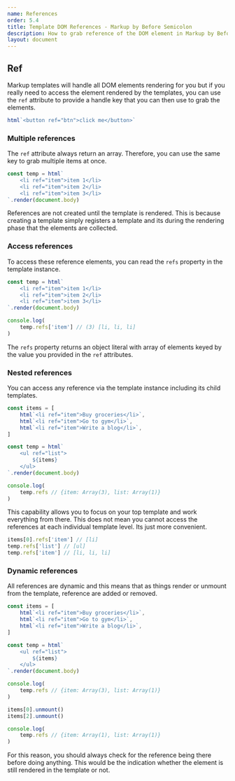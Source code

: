 ```yaml
---
name: References
order: 5.4
title: Template DOM References - Markup by Before Semicolon
description: How to grab reference of the DOM element in Markup by Before Semicolon
layout: document
---
```


## Ref

Markup templates will handle all DOM elements rendering for you but if you really need to access the element rendered by the templates, you can use the `ref` attribute to provide a handle key that you can then use to grab the elements.

```javascript
html`<button ref="btn">click me</button>`
```

### Multiple references

The `ref` attribute always return an array. Therefore, you can use the same key to grab multiple items at once.

```javascript
const temp = html`
    <li ref="item">item 1</li>
    <li ref="item">item 2</li>
    <li ref="item">item 3</li>
`.render(document.body)
```

References are not created until the template is rendered. This is because creating a template simply registers a template and its during the rendering phase that the elements are collected.

### Access references

To access these reference elements, you can read the `refs` property in the template instance.

```javascript
const temp = html`
    <li ref="item">item 1</li>
    <li ref="item">item 2</li>
    <li ref="item">item 3</li>
`.render(document.body)

console.log(
    temp.refs['item'] // (3) [li, li, li]
)
```

The `refs` property returns an object literal with array of elements keyed by the value you provided in the `ref` attributes.

### Nested references

You can access any reference via the template instance including its child templates.

```javascript
const items = [
    html`<li ref="item">Buy groceries</li>`,
    html`<li ref="item">Go to gym</li>`,
    html`<li ref="item">Write a blog</li>`,
]

const temp = html`
    <ul ref="list">
        ${items}
    </ul>
`.render(document.body)

console.log(
    temp.refs // {item: Array(3), list: Array(1)}
)
```

This capability allows you to focus on your top template and work everything from there. This does not mean you cannot access the references at each individual template level. Its just more convenient.

```javascript
items[0].refs['item'] // [li]
temp.refs['list'] // [ul]
temp.refs['item'] // [li, li, li]
```

### Dynamic references

All references are dynamic and this means that as things render or unmount from the template, reference are added or removed.

```javascript
const items = [
    html`<li ref="item">Buy groceries</li>`,
    html`<li ref="item">Go to gym</li>`,
    html`<li ref="item">Write a blog</li>`,
]

const temp = html`
    <ul ref="list">
        ${items}
    </ul>
`.render(document.body)

console.log(
    temp.refs // {item: Array(3), list: Array(1)}
)

items[0].unmount()
items[2].unmount()

console.log(
    temp.refs // {item: Array(1), list: Array(1)}
)
```

For this reason, you should always check for the reference being there before doing anything. This would be the indication whether the element is still rendered in the template or not.
